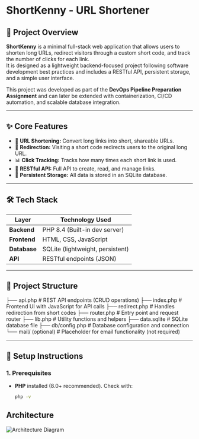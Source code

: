 # ShortKenny - URL Shortener

## 📌 Project Overview
**ShortKenny** is a minimal full-stack web application that allows users to shorten long URLs, redirect visitors through a custom short code, and track the number of clicks for each link.  
It is designed as a lightweight backend-focused project following software development best practices and includes a RESTful API, persistent storage, and a simple user interface.

This project was developed as part of the **DevOps Pipeline Preparation Assignment** and can later be extended with containerization, CI/CD automation, and scalable database integration.

---

## ✨ Core Features
- 🔗 **URL Shortening:** Convert long links into short, shareable URLs.
- 🔄 **Redirection:** Visiting a short code redirects users to the original long URL.
- 📊 **Click Tracking:** Tracks how many times each short link is used.
- 📜 **RESTful API:** Full API to create, read, and manage links.
- 💾 **Persistent Storage:** All data is stored in an SQLite database.

---

## 🛠️ Tech Stack
| Layer         | Technology Used         |
|--------------|--------------------------|
| **Backend**  | PHP 8.4 (Built-in dev server) |
| **Frontend** | HTML, CSS, JavaScript    |
| **Database** | SQLite (lightweight, persistent) |
| **API**      | RESTful endpoints (JSON) |

---

## 📁 Project Structure
├── api.php # REST API endpoints (CRUD operations)
├── index.php # Frontend UI with JavaScript for API calls
├── redirect.php # Handles redirection from short codes
├── router.php # Entry point and request router
├── lib.php # Utility functions and helpers
├── data.sqlite # SQLite database file
├── db/config.php # Database configuration and connection
└── mail/ (optional) # Placeholder for email functionality (not required)

---

## 🚀 Setup Instructions

### 1. Prerequisites
- **PHP** installed (8.0+ recommended). Check with:
  ```bash
  php -v

## Architecture

![Architecture Diagram](./architecture.png)

